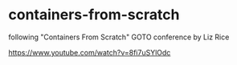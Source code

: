# containers-from-scratch
following "Containers From Scratch" GOTO conference by Liz Rice

https://www.youtube.com/watch?v=8fi7uSYlOdc
